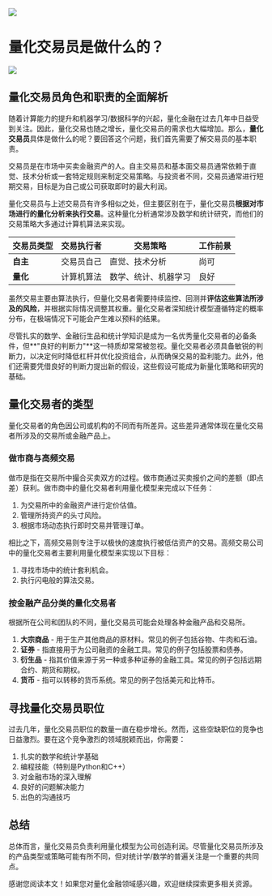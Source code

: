 ![](https://fastly.jsdelivr.net/gh/bucketio/img11@main/2024/10/21/1729466068183-23134fce-3131-4262-b18c-f378d71af4f6.gif)

# 量化交易员是做什么的？
![](https://fastly.jsdelivr.net/gh/bucketio/img9@main/2024/10/20/1729465031968-b3c8959e-1d37-4b8a-91b1-b0b0dfe25143.png)

## 量化交易员角色和职责的全面解析

随着计算能力的提升和机器学习/数据科学的兴起，量化金融在过去几年中日益受到关注。因此，量化交易也随之增长，量化交易员的需求也大幅增加。那么，**量化交易员**具体是做什么的呢？要回答这个问题，我们首先需要了解交易员的基本职责。

交易员是在市场中买卖金融资产的人。自主交易员和基本面交易员通常依赖于直觉、技术分析或一套特定规则来制定交易策略。与投资者不同，交易员通常进行短期交易，目标是为自己或公司获取即时的最大利润。

量化交易员与上述交易员有许多相似之处，但主要区别在于，量化交易员**根据对市场进行的量化分析来执行交易**。这种量化分析通常涉及数学和统计研究，而他们的交易策略大多通过计算机算法来实现。

| 交易员类型 | 交易执行者 | 交易策略 | 工作前景 |
| --- | --- | --- | --- |
| **自主** | 交易员自己 | 直觉、技术分析 | 尚可 |
| **量化** | 计算机算法 | 数学、统计、机器学习 | 良好 |

虽然交易主要由算法执行，但量化交易者需要持续监控、回测并**评估这些算法所涉及的风险**，并根据实际情况调整其权重。量化交易者深知统计模型遵循特定的概率分布，在极端情况下可能会产生难以预料的结果。

尽管扎实的数学、金融衍生品和统计学知识是成为一名优秀量化交易者的必备条件，但**"良好的判断力"**这一特质却常常被忽视。量化交易者必须具备敏锐的判断力，以决定何时降低杠杆并优化投资组合，从而确保交易的盈利能力。此外，他们还需要凭借良好的判断力提出新的假设，这些假设可能成为新量化策略和研究的基础。

## 量化交易者的类型

量化交易者的角色因公司或机构的不同而有所差异。这些差异通常体现在量化交易者所涉及的交易所或金融产品上。

### 做市商与高频交易

做市是指在交易所中撮合买卖双方的过程。做市商通过买卖报价之间的差额（即点差）获利。做市商中的量化交易者利用量化模型来完成以下任务：

1. 为交易所中的金融资产进行定价估值。
2. 管理所持资产的头寸风险。
3. 根据市场动态执行即时交易并管理订单。

相比之下，高频交易则专注于以极快的速度执行被低估资产的交易。高频交易公司中的量化交易者主要利用量化模型来实现以下目标：

1. 寻找市场中的统计套利机会。
2. 执行闪电般的算法交易。

### 按金融产品分类的量化交易者
根据所在公司和团队的不同，量化交易员可能会处理各种金融产品和交易所。

1. **大宗商品** - 用于生产其他商品的原材料。常见的例子包括谷物、牛肉和石油。
2. **证券** - 指直接用于为公司融资的金融工具。常见的例子包括股票和债券。
3. **衍生品** - 指其价值来源于另一种或多种证券的金融工具。常见的例子包括远期合约、期货和期权。
4. **货币** - 指可以转移的货币系统。常见的例子包括美元和比特币。

## 寻找量化交易员职位

过去几年，量化交易员职位的数量一直在稳步增长。然而，这些空缺职位的竞争也日益激烈。要在这个竞争激烈的领域脱颖而出，你需要：

1. 扎实的数学和统计学基础
2. 编程技能（特别是Python和C++）
3. 对金融市场的深入理解
4. 良好的问题解决能力
5. 出色的沟通技巧

## 总结

总体而言，量化交易员负责利用量化模型为公司创造利润。尽管量化交易员所涉及的产品类型或策略可能有所不同，但对统计学/数学的普遍关注是一个重要的共同点。

感谢您阅读本文！如果您对量化金融领域感兴趣，欢迎继续探索更多相关资源。 
